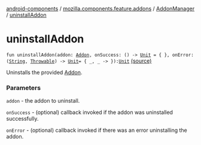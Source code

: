 [android-components](../../index.md) / [mozilla.components.feature.addons](../index.md) / [AddonManager](index.md) / [uninstallAddon](./uninstall-addon.md)

# uninstallAddon

`fun uninstallAddon(addon: `[`Addon`](../-addon/index.md)`, onSuccess: () -> `[`Unit`](https://kotlinlang.org/api/latest/jvm/stdlib/kotlin/-unit/index.html)` = { }, onError: (`[`String`](https://kotlinlang.org/api/latest/jvm/stdlib/kotlin/-string/index.html)`, `[`Throwable`](https://kotlinlang.org/api/latest/jvm/stdlib/kotlin/-throwable/index.html)`) -> `[`Unit`](https://kotlinlang.org/api/latest/jvm/stdlib/kotlin/-unit/index.html)` = { _, _ -> }): `[`Unit`](https://kotlinlang.org/api/latest/jvm/stdlib/kotlin/-unit/index.html) [(source)](https://github.com/mozilla-mobile/android-components/blob/master/components/feature/addons/src/main/java/mozilla/components/feature/addons/AddonManager.kt#L149)

Uninstalls the provided [Addon](../-addon/index.md).

### Parameters

`addon` - the addon to uninstall.

`onSuccess` - (optional) callback invoked if the addon was uninstalled successfully.

`onError` - (optional) callback invoked if there was an error uninstalling the addon.